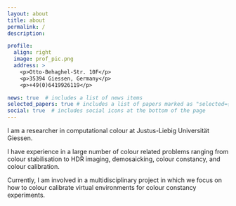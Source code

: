 ```yaml
---
layout: about
title: about
permalink: /
description: 

profile:
  align: right
  image: prof_pic.png
  address: >
    <p>Otto-Behaghel-Str. 10F</p>
    <p>35394 Giessen, Germany</p>
    <p>+49(0)6419926119</p>

news: true  # includes a list of news items
selected_papers: true # includes a list of papers marked as "selected={true}"
social: true  # includes social icons at the bottom of the page
---
```


I am a researcher in computational colour at Justus-Liebig Universität Giessen. 

I have experience in a large number of colour related problems ranging from colour stabilisation to HDR imaging, demosaicking, colour constancy, and colour calibration. 

Currently, I am involved in a multidisciplinary project in which we focus on how to colour calibrate virtual environments for colour constancy experiments. 

